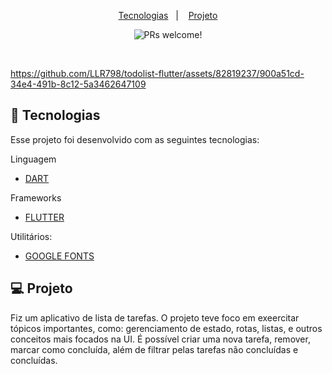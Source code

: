 <p align="center">
  <a href="#-tecnologias">Tecnologias</a>&nbsp;&nbsp;&nbsp;|&nbsp;&nbsp;&nbsp;
  <a href="#-projeto">Projeto</a>
</p>

<p align="center">
 <img src="https://img.shields.io/static/v1?label=PRs&message=welcome&color=49AA26&labelColor=000000" alt="PRs welcome!" />
</p>

<br>






https://github.com/LLR798/todolist-flutter/assets/82819237/900a51cd-34e4-491b-8c12-5a3462647109







## 🚀 Tecnologias

Esse projeto foi desenvolvido com as seguintes tecnologias:

Linguagem

- [DART](https://dart.dev/)

Frameworks

- [FLUTTER](https://flutter.dev/)

Utilitários: 

- [GOOGLE FONTS](https://fonts.google.com/)


## 💻 Projeto

<p align="left">
Fiz um aplicativo de lista de tarefas. O projeto teve foco em exeercitar tópicos importantes, como: gerenciamento de estado, rotas, listas, e outros conceitos mais focados na UI. É possível criar uma nova tarefa, remover, marcar como concluída, além de filtrar pelas tarefas não concluídas e concluídas.
</p>
